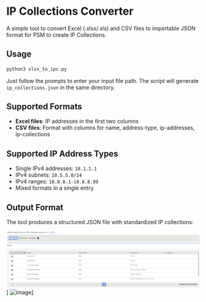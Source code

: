 # IP Collections Converter

A simple tool to convert Excel (.xlsx/.xls) and CSV files to importable JSON format for PSM to create IP Collections.

## Usage

```bash
python3 xlsx_to_ipc.py
```

Just follow the prompts to enter your input file path. The script will generate `ip_collections.json` in the same directory.

## Supported Formats

- **Excel files**: IP addresses in the first two columns
- **CSV files**: Format with columns for name, address-type, ip-addresses, ip-collections

## Supported IP Address Types

- Single IPv4 addresses: `10.1.1.1`
- IPv4 subnets: `10.5.5.0/24`
- IPv4 ranges: `10.8.8.1-10.8.8.99`
- Mixed formats in a single entry

## Output Format

The tool produces a structured JSON file with standardized IP collections:

![image](https://github.com/Max1211/Images/blob/main/ip-collection-import.png)]
![image]([https://github.com/Max1211/Images/blob/main/ip-collection-import.png](https://github.com/Max1211/Images/blob/main/ip-collections.png))]
